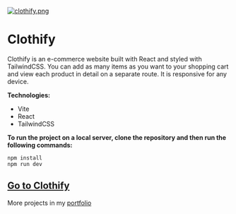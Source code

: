 [![clothify.png](https://i.postimg.cc/VL6jDMXY/clothify.png)](https://postimg.cc/K46kY19V)
# Clothify

Clothify is an e-commerce website built with React and styled with TailwindCSS. You can add as many items as you want to your shopping cart and view each product in detail on a separate route. It is responsive for any device.


**Technologies:**
* Vite
* React
* TailwindCSS

**To run the project on a local server, clone the repository and then run the following commands:**
```
npm install
npm run dev
```

[Go to Clothify](https://shop-clothify.web.app/)
---


More projects in my [portfolio](https://juliansafadi-app.web.app/)
